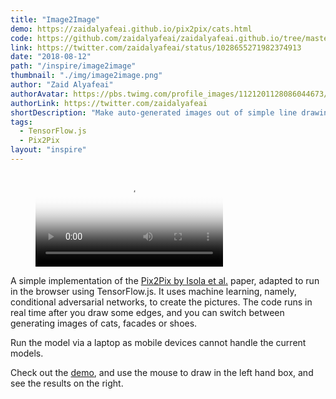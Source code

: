 ```yaml
---
title: "Image2Image"
demo: https://zaidalyafeai.github.io/pix2pix/cats.html
code: https://github.com/zaidalyafeai/zaidalyafeai.github.io/tree/master/pix2pix
link: https://twitter.com/zaidalyafeai/status/1028655271982374913
date: "2018-08-12"
path: "/inspire/image2image"
thumbnail: "./img/image2image.png"
author: "Zaid Alyafeai"
authorAvatar: https://pbs.twimg.com/profile_images/1121201128086044673/EBdjja3c_400x400.jpg
authorLink: https://twitter.com/zaidalyafeai
shortDescription: "Make auto-generated images out of simple line drawings"
tags:
  - TensorFlow.js
  - Pix2Pix
layout: "inspire"
---
```


<figure class="video_container">
  <video controls="true" autoplay loop allowfullscreen="true" poster="./img/image2image.png">
    <source src="https://video.twimg.com/tweet_video/DkaCCVKXoAEp36a.mp4" type="video/mp4">
  </video>
</figure>

A simple implementation of the [Pix2Pix by Isola et al.](https://phillipi.github.io/pix2pix/) paper,
adapted to run in the browser using TensorFlow.js.
It uses machine learning, namely, conditional adversarial networks,
to create the pictures.
The code runs in real time after you draw some edges, and you can switch
between generating images of cats, facades or shoes.

Run the model via a laptop as mobile devices cannot handle the current models.

Check out the [demo](https://zaidalyafeai.github.io/pix2pix/cats.html), and use the mouse to draw in the left hand box, and see the results on the right.
